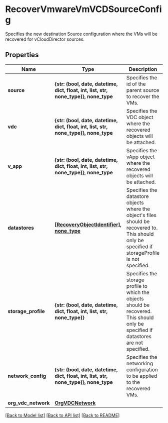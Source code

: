 # RecoverVmwareVmVCDSourceConfig

Specifies the new destination Source configuration where the VMs will be recovered for vCloudDirector sources.

## Properties
Name | Type | Description | Notes
------------ | ------------- | ------------- | -------------
**source** | **{str: (bool, date, datetime, dict, float, int, list, str, none_type)}, none_type** | Specifies the id of the parent source to recover the VMs. | 
**vdc** | **{str: (bool, date, datetime, dict, float, int, list, str, none_type)}, none_type** | Specifies the VDC object where the recovered objects will be attached. | 
**v_app** | **{str: (bool, date, datetime, dict, float, int, list, str, none_type)}, none_type** | Specifies the vApp object where the recovered objects will be attached. | [optional] 
**datastores** | [**[RecoveryObjectIdentifier], none_type**](RecoveryObjectIdentifier.md) | Specifies the datastore objects where the object&#39;s files should be recovered to. This should only be specified if storageProfile is not specified. | [optional] 
**storage_profile** | **{str: (bool, date, datetime, dict, float, int, list, str, none_type)}** | Specifies the storage profile to which the objects should be recovered. This should only be specified if datastores are not specified. | [optional] 
**network_config** | **{str: (bool, date, datetime, dict, float, int, list, str, none_type)}, none_type** | Specifies the networking configuration to be applied to the recovered VMs. | [optional] 
**org_vdc_network** | [**OrgVDCNetwork**](OrgVDCNetwork.md) |  | [optional] 

[[Back to Model list]](../README.md#documentation-for-models) [[Back to API list]](../README.md#documentation-for-api-endpoints) [[Back to README]](../README.md)


